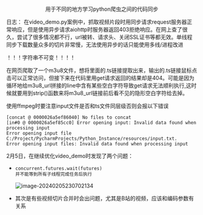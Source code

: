 <center>用于不同的地方学习python爬虫之间的代码同步</center>


日志：
在video_demo.py案例中，抓取视频片段时用同步请求request服务器正常响应，但是使用异步请求aiohttp时服务器返回403拒绝响应。在网上查了很久，尝试了很多情况都不行，url被转、请求头、关闭SSL证书等都无效。单线程同步下载数量众多的切片非常慢，无法使用异步的话只能使用多线/进程改进



！！！字符串不可变！！！！
    

在网页爬取了一个m3u8文件，想将里面的.ts链接提取出来，输出的.ts链接鼠标点击可以正常访问，但接下来在代码里用get请求返回的结果却是404。可能是因为循环地给m3u8_url拼接的line中含有某些空白字符导致get请求无法顺利执行,这时候就要用到strip()函数来将m3u8_url链接前后看不见的隐形空白字符给去掉。

使用ffmpeg时要注意input文件是否和ts文件同层级否则会报以下错误

```
[concat @ 0000026a5ef86040] No files to concat
[in#0 @ 0000026a5ef85cc0] Error opening input: Invalid data found when processing input
Error opening input file C:/Project/PycharmProjects/Python_Instance/resources/input.txt.
Error opening input files: Invalid data found when processing input
```

2月5日，在继续优化video_demo时发现了两个问题：

- ```python
  concurrent.futures.wait(futures) 
  并不能等到所有子线程完成任务后执行
  ```

  ![image-20240205230702134](C:\Users\zhong\AppData\Roaming\Typora\typora-user-images\image-20240205230702134.png)

- 其次是有些视频切片合并时会出问题，尤其是B站的视频，应该和编码参数有关系
